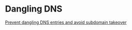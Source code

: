 # Dangling DNS


[Prevent dangling DNS entries and avoid subdomain takeover](https://docs.microsoft.com/en-us/azure/security/fundamentals/subdomain-takeover)
